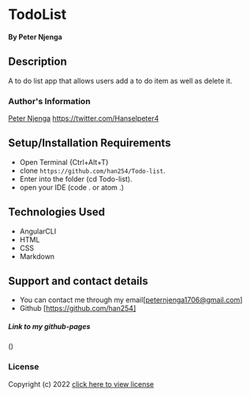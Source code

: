 # TodoList

#### By **Peter Njenga**

## Description

A to do list app that allows users add a to do item as well as delete it.

### Author's Information
[Peter Njenga](https://github.com/han254)
https://twitter.com/Hanselpeter4

## Setup/Installation Requirements
* Open Terminal {Ctrl+Alt+T}
* clone ```https://github.com/han254/Todo-list```.
* Enter into the folder (cd Todo-list).
* open your IDE (code . or atom .) 

## Technologies Used
* AngularCLI
* HTML
* CSS
* Markdown

## Support and contact details

* You can contact me through my email[peternjenga1706@gmail.com]
* Github [https://github.com/han254]

##### Link to my github-pages
()
### License

Copyright (c) 2022 [click here to view license](LICENSE)
